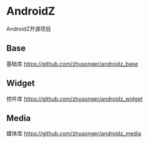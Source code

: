 # AndroidZ
AndroidZ开源项目

## Base
基础库
https://github.com/zhusonger/androidz_base

## Widget
控件库
https://github.com/zhusonger/androidz_widget

## Media
媒体库
https://github.com/zhusonger/androidz_media

